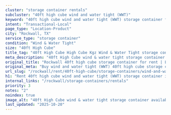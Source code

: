 ```yaml
---
cluster: "storage container rentals"
subcluster: "40ft high cube wind and water tight (WWT)"
keyword: "40ft high cube wind and water tight (WWT) storage container for rent Rockwall, TX"
intent: "Transactional-Local"
page_type: "Location-Product"
city: "Rockwall, TX"
service_type: "storage container"
condition: "Wind & Water Tight"
size: "40ft High Cube"
title_tag: "40ft High Cube High Cube Kgz Wind & Water Tight storage container Sales in Rockwall | LC Container"
meta_description: "40ft High Cube wind & water tight storage container sales in Rockwall. High cube containers with extra height. Fast delivery, competitive pricing. Serving storage containers area. Quote ID: 96N. Call (214) 524-4168 for your free quote today."
original_title: "Rockwall 40ft high cube storage container for rent | LC"
original_meta: "Buy wind and water tight (WWT) 40ft high cube storage container rent with local delivery in Rockwall, TX. LC Container — local Since 2003. Request a fast quote today."
url_slug: "/rockwall/rent/40ft-high-cube/storage-containers/wind-and-water-tight-wwt"
h1: "Rent 40ft high cube wind and water tight (WWT) storage container in Rockwall"
internal_links: "/rockwall/storage-containers/rentals"
priority: 3
notes: "2"
noindex: true
image_alt: "40ft High Cube wind & water tight storage container available for delivery in Rockwall"
last_updated: "2025-10-20"
---
```


<!-- TODO: Add unique city/inventory copy, images, and internal links here. -->
